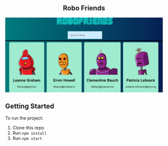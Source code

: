 <h2 align="center">Robo Friends</h3>

<!-- ABOUT THE PROJECT -->
![Alt text](/public/Robo-Friends.png?raw=true "Robo")

## Getting Started

To run the project:

1. Clone this repo
2. Run `npm install`
3. Run `npm start`

